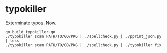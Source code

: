 typokiller
==========

Exterminate typos. Now.

    go build typokiller.go
    ./typokiller scan PATH/TO/GO/PKG | ./spellcheck.py | ./pprint_json.py | less
    ./typokiller scan PATH/TO/GO/PKG | ./spellcheck.py | ./typokiller fix
